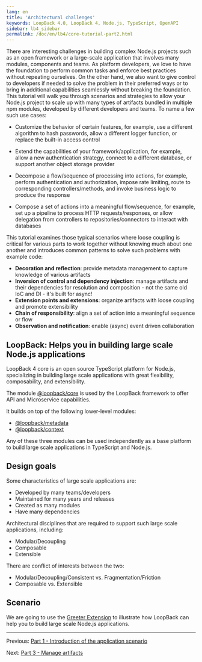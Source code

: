```yaml
---
lang: en
title: 'Architectural challenges'
keywords: LoopBack 4.0, LoopBack 4, Node.js, TypeScript, OpenAPI
sidebar: lb4_sidebar
permalink: /doc/en/lb4/core-tutorial-part2.html
---
```


There are interesting challenges in building complex Node.js projects such as an
open framework or a large-scale application that involves many modules,
components and teams. As platform developers, we love to have the foundation to
perform common tasks and enforce best practices without repeating ourselves. On
the other hand, we also want to give control to developers if needed to solve
the problem in their preferred ways or to bring in additional capabilities
seamlessly without breaking the foundation. This tutorial will walk you through
scenarios and strategies to allow your Node.js project to scale up with many
types of artifacts bundled in multiple npm modules, developed by different
developers and teams. To name a few such use cases:

- Customize the behavior of certain features, for example, use a different
  algorithm to hash passwords, allow a different logger function, or replace the
  built-in access control

- Extend the capabilities of your framework/application, for example, allow a
  new authentication strategy, connect to a different database, or support
  another object storage provider

- Decompose a flow/sequence of processing into actions, for example, perform
  authentication and authorization, impose rate limiting, route to corresponding
  controllers/methods, and invoke business logic to produce the response

- Compose a set of actions into a meaningful flow/sequence, for example, set up
  a pipeline to process HTTP requests/responses, or allow delegation from
  controllers to repositories/connectors to interact with databases

This tutorial examines those typical scenarios where loose coupling is critical
for various parts to work together without knowing much about one another and
introduces common patterns to solve such problems with example code:

- **Decoration and reflection**: provide metadata management to capture
  knowledge of various artifacts
- **Inversion of control and dependency injection**: manage artifacts and their
  dependencies for resolution and composition - not the same old IoC and DI -
  it's built for async!
- **Extension points and extensions**: organize artifacts with loose coupling
  and promote extensibility
- **Chain of responsibility**: align a set of action into a meaningful sequence
  or flow
- **Observation and notification**: enable (async) event driven collaboration

## LoopBack: Helps you in building large scale Node.js applications

LoopBack 4 core is an open source TypeScript platform for Node.js, specializing
in building large scale applications with great flexibility, composability, and
extensibility.

The module [@loopback/core](https://www.npmjs.com/package/@loopback/core) is
used by the LoopBack framework to offer API and Microservice capabilities.

It builds on top of the following lower-level modules:

- [@loopback/metadata](https://www.npmjs.com/package/@loopback/metadata)
- [@loopback/context](https://www.npmjs.com/package/@loopback/context)

Any of these three modules can be used independently as a base platform to build
large scale applications in TypeScript and Node.js.

## Design goals

Some characteristics of large scale applications are:

- Developed by many teams/developers
- Maintained for many years and releases
- Created as many modules
- Have many dependencies

Architectural disciplines that are required to support such large scale
applications, including:

- Modular/Decoupling
- Composable
- Extensible

There are conflict of interests between the two:

- Modular/Decoupling/Consistent vs. Fragmentation/Friction
- Composable vs. Extensible

## Scenario

We are going to use the
[Greeter Extension](https://github.com/strongloop/loopback-next/tree/master/examples/greeter-extension)
to illustrate how LoopBack can help you to build large scale Node.js
applications.

---

Previous:
[Part 1 - Introduction of the application scenario](./1-introduction.md)

Next: [Part 3 - Manage artifacts](./3-context-in-action.md)
